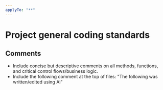 ```yaml
---
applyTo: "**"
---
```

# Project general coding standards

## Comments
- Include concise but descriptive comments on all methods, functions, and critical control flows/business logic.
- Include the following comment at the top of files: "The following was written/edited using AI"